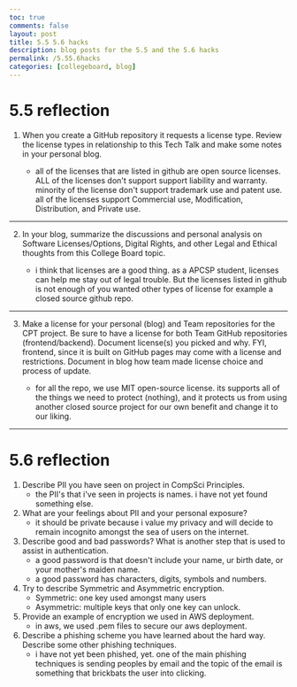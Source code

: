 ```yaml
---
toc: true
comments: false
layout: post
title: 5.5 5.6 hacks
description: blog posts for the 5.5 and the 5.6 hacks
permalink: /5.55.6hacks
categories: [collegeboard, blog] 
---
```


# 5.5 reflection

1. When you create a GitHub repository it requests a license type. Review the license types in relationship to this Tech Talk and make some notes in your personal blog.

    - all of the licenses that are listed in github are open source licenses. ALL  of the licenses don't support support liability and warranty. minority of the license don't support trademark use and patent use. all of the licenses support Commercial use, Modification, Distribution, and  Private use.  


---

2. In your blog, summarize the discussions and personal analysis on Software Licenses/Options, Digital Rights, and other Legal and Ethical thoughts from this College Board topic.

    - i think that licenses are a good thing. as a APCSP student, licenses can help me stay out of legal trouble. But the licenses listed in github is not enough of you wanted other types of license for example a closed source github repo. 

---

3. Make a license for your personal (blog) and Team repositories for the CPT project. Be sure to have a license for both Team GitHub repositories (frontend/backend). Document license(s) you picked and why. FYI, frontend, since it is built on GitHub pages may come with a license and restrictions. Document in blog how team made license choice and process of update.

    - for all the repo, we use MIT open-source license. its supports all of the things we need to protect (nothing), and it protects us from using another closed source project for our own benefit and change it to our liking. 

---

# 5.6 reflection

1. Describe PII you have seen on project in CompSci Principles.
    - the PII's that i've seen in projects is names. i have not yet found something else.  
2. What are your feelings about PII and your personal exposure?
    - it should be private because i value my privacy and will decide to remain incognito amongst the sea of users on the internet. 
3. Describe good and bad passwords? What is another step that is used to assist in authentication.
    - a good password is that doesn't include your name, ur birth date, or your mother's maiden name. 
    - a good password has characters, digits, symbols and numbers. 
3. Try to describe Symmetric and Asymmetric encryption.
    - Symmetric: one key used amongst many users
    - Asymmetric: multiple keys that only one key can unlock. 
4. Provide an example of encryption we used in AWS deployment.
    - in aws, we used .pem files to secure our aws deployment. 
5. Describe a phishing scheme you have learned about the hard way. Describe some other phishing techniques.
    - i have not yet been phished, yet. one of the main phishing techniques is sending peoples by email and the topic of the email is something that brickbats the user into clicking. 

